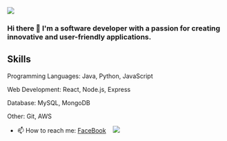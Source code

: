 <img src="https://github-readme-stats.vercel.app/api?username=matatb30&theme=algolia&show_icons=true" />

### Hi there 👋 I'm a software developer with a passion for creating innovative and user-friendly applications.

## Skills


Programming Languages: Java, Python, JavaScript


Web Development: React, Node.js, Express


Database: MySQL, MongoDB


Other: Git, AWS



- 📫 How to reach me: [FaceBook](https://www.facebook.com/namdohuu30/)
&nbsp;&nbsp;
![](./profile-3d-contrib/profile-night-view.svg)


